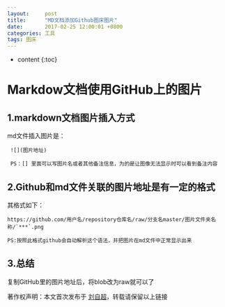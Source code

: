 ```yaml
---
layout:     post
title:      "MD文档添加Github图床图片"
date:       2017-02-25 12:00:01 +0800
categories:	工具
tags: 图床
---
```


* content
{:toc}



# Markdow文档使用GitHub上的图片

## 1.markdown文档图片插入方式

md文件插入图片是：

```
 ![](图片地址)
 
 PS：[] 里面可以写图片名或者其他备注信息，为的是让图像无法显示时可以看到备注内容
```

## 2.Github和md文件关联的图片地址是有一定的格式

其格式如下：

```
https://github.com/用户名/repository仓库名/raw/分支名master/图片文件夹名称/`***`.png

PS:按照此格式github会自动解析这个语法，并把图片在md文件中正常显示出来
```



## 3.总结

复制GitHub里的图片地址后，将blob改为raw就可以了



著作权声明：本文首次发布于 [刘自超](https://liuwc.xyz)，转载请保留以上链接

